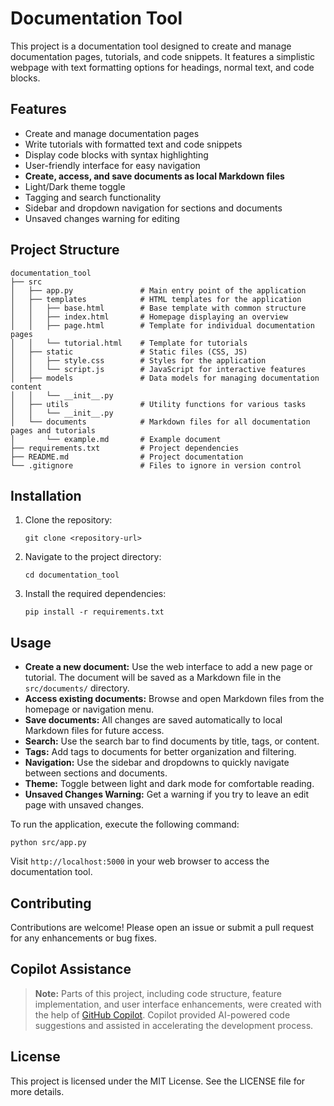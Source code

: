 # Documentation Tool

This project is a documentation tool designed to create and manage documentation pages, tutorials, and code snippets. It features a simplistic webpage with text formatting options for headings, normal text, and code blocks.

## Features

- Create and manage documentation pages
- Write tutorials with formatted text and code snippets
- Display code blocks with syntax highlighting
- User-friendly interface for easy navigation
- **Create, access, and save documents as local Markdown files**
- Light/Dark theme toggle
- Tagging and search functionality
- Sidebar and dropdown navigation for sections and documents
- Unsaved changes warning for editing

## Project Structure

```
documentation_tool
├── src
│   ├── app.py               # Main entry point of the application
│   ├── templates            # HTML templates for the application
│   │   ├── base.html        # Base template with common structure
│   │   ├── index.html       # Homepage displaying an overview
│   │   ├── page.html        # Template for individual documentation pages
│   │   └── tutorial.html    # Template for tutorials
│   ├── static               # Static files (CSS, JS)
│   │   ├── style.css        # Styles for the application
│   │   └── script.js        # JavaScript for interactive features
│   ├── models               # Data models for managing documentation content
│   │   └── __init__.py
│   ├── utils                # Utility functions for various tasks
│   │   └── __init__.py
│   └── documents            # Markdown files for all documentation pages and tutorials
│       └── example.md       # Example document
├── requirements.txt         # Project dependencies
├── README.md                # Project documentation
└── .gitignore               # Files to ignore in version control
```

## Installation

1. Clone the repository:
   ```
   git clone <repository-url>
   ```
2. Navigate to the project directory:
   ```
   cd documentation_tool
   ```
3. Install the required dependencies:
   ```
   pip install -r requirements.txt
   ```

## Usage

- **Create a new document:** Use the web interface to add a new page or tutorial. The document will be saved as a Markdown file in the `src/documents/` directory.
- **Access existing documents:** Browse and open Markdown files from the homepage or navigation menu.
- **Save documents:** All changes are saved automatically to local Markdown files for future access.
- **Search:** Use the search bar to find documents by title, tags, or content.
- **Tags:** Add tags to documents for better organization and filtering.
- **Navigation:** Use the sidebar and dropdowns to quickly navigate between sections and documents.
- **Theme:** Toggle between light and dark mode for comfortable reading.
- **Unsaved Changes Warning:** Get a warning if you try to leave an edit page with unsaved changes.

To run the application, execute the following command:
```
python src/app.py
```

Visit `http://localhost:5000` in your web browser to access the documentation tool.

## Contributing

Contributions are welcome! Please open an issue or submit a pull request for any enhancements or bug fixes.

## Copilot Assistance

> **Note:**
> Parts of this project, including code structure, feature implementation, and user interface enhancements, were created with the help of [GitHub Copilot](https://github.com/features/copilot). Copilot provided AI-powered code suggestions and assisted in accelerating the development process.

## License

This project is licensed under the MIT License. See the LICENSE file for more details.
